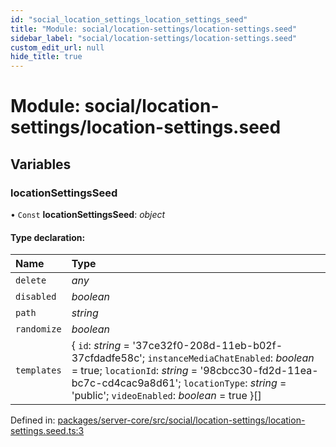 ```yaml
---
id: "social_location_settings_location_settings_seed"
title: "Module: social/location-settings/location-settings.seed"
sidebar_label: "social/location-settings/location-settings.seed"
custom_edit_url: null
hide_title: true
---
```


# Module: social/location-settings/location-settings.seed

## Variables

### locationSettingsSeed

• `Const` **locationSettingsSeed**: *object*

#### Type declaration:

Name | Type |
:------ | :------ |
`delete` | *any* |
`disabled` | *boolean* |
`path` | *string* |
`randomize` | *boolean* |
`templates` | { `id`: *string* = '37ce32f0-208d-11eb-b02f-37cfdadfe58c'; `instanceMediaChatEnabled`: *boolean* = true; `locationId`: *string* = '98cbcc30-fd2d-11ea-bc7c-cd4cac9a8d61'; `locationType`: *string* = 'public'; `videoEnabled`: *boolean* = true }[] |

Defined in: [packages/server-core/src/social/location-settings/location-settings.seed.ts:3](https://github.com/xr3ngine/xr3ngine/blob/77d12cea0/packages/server-core/src/social/location-settings/location-settings.seed.ts#L3)

